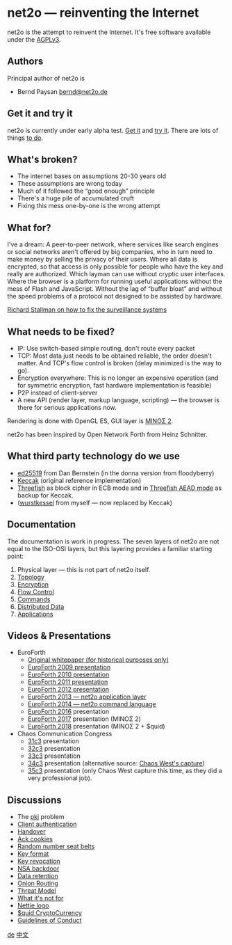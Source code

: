# net2o — reinventing the Internet #

net2o is the attempt to reinvent the Internet.  It's free software
available under the [AGPLv3](https://www.gnu.org/licenses/agpl-3.0.en.html).

## Authors ##

Principal author of net2o is

* Bernd Paysan <bernd@net2o.de>

## Get it and try it ##

net2o is currently under early alpha test. [Get it](get-it.md) and
[try it](try-it.md).  There are lots of things [to do](todo.md).

## What's broken? ##

* The internet bases on assumptions 20-30 years old
* These assumptions are wrong today
* Much of it followed the “good enough” principle
* There's a huge pile of accumulated cruft
* Fixing this mess one-by-one is the wrong attempt

## What for? ##

I've a dream: A peer-to-peer network, where services like search engines or
social networks aren't offered by big companies, who in turn need to make money
by selling the privacy of their users. Where all data is encrypted, so that
access is only possible for people who have the key and really are authorized.
Which layman can use without cryptic user interfaces. Where the browser is a
platform for running useful applications without the mess of Flash and
JavaScript. Without the lag of “buffer bloat” and without the speed problems of
a protocol not designed to be assisted by hardware.

[Richard Stallman on how to fix the surveillance
systems](https://www.theguardian.com/commentisfree/2018/apr/03/facebook-abusing-data-law-privacy-big-tech-surveillance)

## What needs to be fixed? ##

* IP: Use switch-based simple routing, don't route every packet
* TCP: Most data just needs to be obtained reliable, the order doesn't
  matter. And TCP's flow control is broken (delay minimized is the way to go).
* Encryption everywhere: This is no longer an expensive operation (and for
  symmetric encryption, fast hardware implementation is feasible)
* P2P instead of client-server
* A new API (render layer, markup language, scripting) — the browser is there
  for serious applications now.

Rendering is done with OpenGL ES, GUI layer is
[MINOΣ 2](https://fossil.net2o.de/minos2).

net2o has been inspired by Open Network Forth from Heinz Schnitter.

## What third party technology do we use ##

* [ed25519](ed25519.md) from Dan Bernstein (in the donna version from
  floodyberry)
* [Keccak](http://keccak.noekeon.org/) (original reference implementation)
* [Threefish](https://www.schneier.com/threefish.html) as block cipher
  in ECB mode and in [Threefish AEAD mode](threefish.md) as backup for Keccak.
* ([wurstkessel](wurstkessel.wiki) from myself — now replaced by Keccak)

## Documentation ##

The documentation is work in progress. The seven layers of net2o are not
equal to the ISO-OSI layers, but this layering provides a familiar starting
point:

1. Physical layer — this is not part of net2o itself.
2. [Topology](topology.md)
3. [Encryption](encryption.wiki)
4. [Flow Control](flow-control.md)
5. [Commands](commands.md)
6. [Distributed Data](distributed-data.wiki)
7. [Applications](applications.wiki)

## Videos & Presentations ##

* EuroForth
  * [Original whitepaper (for historical purposes only)](https://net2o.de/internet-2.0.html)
  * [EuroForth 2009 presentation](https://net2o.de/internet-2.0.pdf)
  * [EuroForth 2010 presentation](https://net2o.de/net2o.pdf)
  * [EuroForth 2011 presentation](https://net2o.de/net2o-al.pdf)
  * [EuroForth 2012 presentation](https://net2o.de/net2o-tl2.pdf)
  * [EuroForth 2013 — net2o application
    layer](https://wiki.forth-ev.de/doku.php/events:euroforth-2013:n2oal)
  * [EuroForth 2014 — net2o command
    language](https://wiki.forth-ev.de/doku.php/events:euroforth-2014:net2ocl)
  * [EuroForth
    2016](https://wiki.forth-ev.de/doku.php/events:euroforth-2016:using-net2o)
    presentation
  * [EuroForth
    2017](https://wiki.forth-ev.de/lib/exe/fetch.php/events:ef2017:minos2.mp4)
    presentation (MINOΣ 2)
  * [EuroForth 2018](https://wiki.forth-ev.de/doku.php/events:ef2018:net2o)
    presentation (MINOΣ 2 + $quid)
* Chaos Communication Congress
  * [31c3](31c3.md) presentation
  * [32c3](32c3.md) presentation
  * [33c3](33c3.md) presentation
  * [34c3](34c3.md) presentation (alternative source: [Chaos West's
    capture](https://media.ccc.de/v/34c3-ChaosWest-15-net2o_gui_realtime_mixnet_and_ethical_micropayment_with_efficient_blockchain))
  * [35c3](https://media.ccc.de/v/35c3chaoswest-21-cloudcalypse-it-looks-like-you-ve-reached-the-end-how-to-take-your-data-into-net2o)
	presentation (only Chaos West capture this time, as they did a very
	professional job).

## Discussions ##

* The [pki](pki.md) problem
* [Client authentication](client-auth.md)
* [Handover](handover.wiki)
* [Ack cookies](ackcookies.wiki)
* [Random number seat belts](rng.md)
* [Key format](key-format.wiki)
* [Key revocation](key-revocation.md)
* [NSA backdoor](nsa-backdoor.md)
* [Data retention](data-retention.md)
* [Onion Routing](onion-routing.md)
* [Threat Model](threat-model.md)
* [What it's not for](whatnotfor.md)
* [Nettie logo](nettie.md)
* [$quid CryptoCurrency](squid.md)
* [Guidelines of Conduct](guidelines.md)

[de](/net2o/wiki?name=net2o.de)
[中文](net2o.zh.md)
